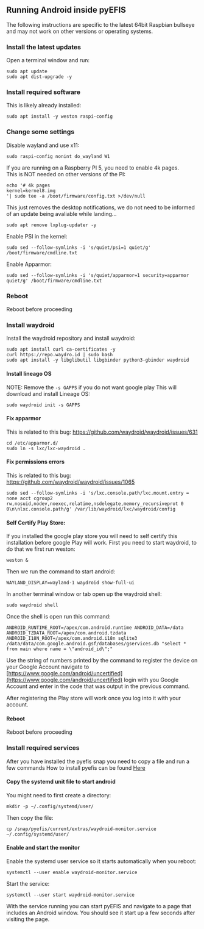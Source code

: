 ## Running Android inside pyEFIS
The following instructions are specific to the latest 64bit Raspbian bullseye and may not work on other versions or operating systems.


### Install the latest updates
Open a terminal window and run:
```
sudo apt update
sudo apt dist-upgrade -y
```

### Install required software
This is likely already installed:
```
sudo apt install -y weston raspi-config 
```

### Change some settings
Disable wayland and use x11:
```
sudo raspi-config nonint do_wayland W1
```

If you are running on a Raspberry PI 5, you need to enable 4k pages.<br>
This is NOT needed on other versions of the PI:
```
echo '# 4k pages
kernel=kernel8.img
'| sudo tee -a /boot/firmware/config.txt >/dev/null
```

This just removes the desktop notifications, we do not need to be informed of an update being avaliable while landing...
```
sudo apt remove lxplug-updater -y
```

Enable PSI in the kernel:
```
sudo sed --follow-symlinks -i 's/quiet/psi=1 quiet/g' /boot/firmware/cmdline.txt
```

Enable Apparmor:
```
sudo sed --follow-symlinks -i 's/quiet/apparmor=1 security=apparmor quiet/g' /boot/firmware/cmdline.txt
```

### Reboot
Reboot before proceeding

### Install waydroid
Install the waydroid repository and install waydroid:
```
sudo apt install curl ca-certificates -y
curl https://repo.waydro.id | sudo bash
sudo apt install -y libglibutil libgbinder python3-gbinder waydroid
```

#### Install lineago OS
NOTE: Remove the `-s GAPPS` if you do not want google play
This will download and install Lineage OS:

```
sudo waydroid init -s GAPPS
```

#### Fix apparmor 
This is related to this bug: https://github.com/waydroid/waydroid/issues/631
```
cd /etc/apparmor.d/
sudo ln -s lxc/lxc-waydroid .
```

#### Fix permissions errors
This is related to this bug: https://github.com/waydroid/waydroid/issues/1065
```
sudo sed --follow-symlinks -i 's/lxc.console.path/lxc.mount.entry = none acct cgroup2 rw,nosuid,nodev,noexec,relatime,nsdelegate,memory_recursiveprot 0 0\n\nlxc.console.path/g' /var/lib/waydroid/lxc/waydroid/config
```

#### Self Certify Play Store:
If you installed the google play store you will need to self certify this installation before google Play will work.
First you need to start waydroid, to do that we first run weston:
```
weston &
```

Then we run the command to start android:
```
WAYLAND_DISPLAY=wayland-1 waydroid show-full-ui
```

In another terminal window or tab open up the waydroid shell:
```
sudo waydroid shell
```

Once the shell is open run this command:
```
ANDROID_RUNTIME_ROOT=/apex/com.android.runtime ANDROID_DATA=/data ANDROID_TZDATA_ROOT=/apex/com.android.tzdata ANDROID_I18N_ROOT=/apex/com.android.i18n sqlite3 /data/data/com.google.android.gsf/databases/gservices.db "select * from main where name = \"android_id\";"
```

Use the string of numbers printed by the command to register the device on your Google Account navigate to [https://www.google.com/android/uncertified](https://www.google.com/android/uncertified) login with you Google Account and enter in the code that was output in the previous command.

After registering the Play store will work once you log into it with your account.

#### Reboot
Reboot before proceeding

### Install required services
After you have installed the pyefis snap you need to copy a file and run a few commands
How to install pyefis can be found [Here](INSTALLING.md)

 
#### Copy the systemd unit file to start android
You might need to first create a directory:
```
mkdir -p ~/.config/systemd/user/
```

Then copy the file:
```
cp /snap/pyefis/current/extras/waydroid-monitor.service ~/.config/systemd/user/
```

#### Enable and start the monitor
Enable the systemd user service so it starts automatically when you reboot:
```
systemctl --user enable waydroid-monitor.service
```

Start the service:
```
systemctl --user start waydroid-monitor.service
```

With the service running you can start pyEFIS and navigate to a page that includes an Android window. You should see it start up a few seconds after visiting the page.
